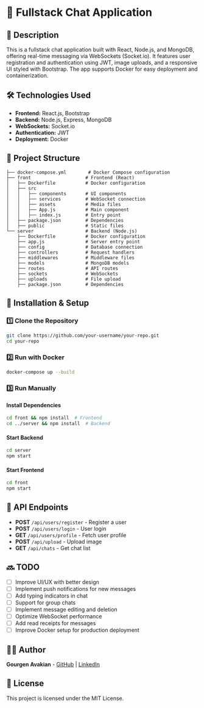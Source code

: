 # 📌 Fullstack Chat Application

## 📖 Description
This is a fullstack chat application built with React, Node.js, and MongoDB, offering real-time messaging via WebSockets (Socket.io). It features user registration and authentication using JWT, image uploads, and a responsive UI styled with Bootstrap. The app supports Docker for easy deployment and containerization.

## 🛠 Technologies Used
- **Frontend:** React.js, Bootstrap
- **Backend:** Node.js, Express, MongoDB
- **WebSockets:** Socket.io
- **Authentication:** JWT
- **Deployment:** Docker

## 📂 Project Structure
```
├── docker-compose.yml        # Docker Compose configuration
├── front                    # Frontend (React)
│   ├── Dockerfile           # Docker configuration
│   ├── src
│   │   ├── components       # UI components
│   │   ├── services         # WebSocket connection
│   │   ├── assets           # Media files
│   │   ├── App.js           # Main component
│   │   ├── index.js         # Entry point
│   ├── package.json         # Dependencies
│   ├── public               # Static files
└── server                   # Backend (Node.js)
    ├── Dockerfile           # Docker configuration
    ├── app.js               # Server entry point
    ├── config               # Database connection
    ├── controllers          # Request handlers
    ├── middlewares          # Middleware files
    ├── models               # MongoDB models
    ├── routes               # API routes
    ├── sockets              # WebSockets
    ├── uploads              # File upload
    ├── package.json         # Dependencies
```

## 🚀 Installation & Setup

### 1️⃣ Clone the Repository
```bash
git clone https://github.com/your-username/your-repo.git
cd your-repo
```

### 2️⃣ Run with Docker
```bash
docker-compose up --build
```

### 3️⃣ Run Manually
#### Install Dependencies
```bash
cd front && npm install  # Frontend
cd ../server && npm install  # Backend
```

#### Start Backend
```bash
cd server
npm start
```

#### Start Frontend
```bash
cd front
npm start
```

## 🔗 API Endpoints
- **POST** `/api/users/register` - Register a user
- **POST** `/api/users/login` - User login
- **GET** `/api/users/profile` - Fetch user profile
- **POST** `/api/upload` - Upload image
- **GET** `/api/chats` - Get chat list



## 🔜 TODO
- [ ] Improve UI/UX with better design
- [ ] Implement push notifications for new messages
- [ ] Add typing indicators in chat
- [ ] Support for group chats
- [ ] Implement message editing and deletion
- [ ] Optimize WebSocket performance
- [ ] Add read receipts for messages
- [ ] Improve Docker setup for production deployment

## 👨‍💻 Author
**Gourgen Avakian** - [GitHub](https://github.com/gourgenavakian) | [LinkedIn](https://www.linkedin.com/in/gourgen-avakian/)

## 📄 License
This project is licensed under the MIT License.

